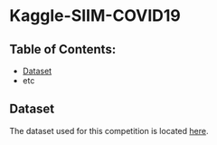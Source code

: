 # Kaggle-SIIM-COVID19

## Table of Contents:  
- [Dataset](https://github.com/alckasoc/Kaggle-SIIM-COVID19/blob/main/README.md#dataset)
- etc


## Dataset

The dataset used for this competition is located [here](https://www.kaggle.com/c/siim-covid19-detection/data).
